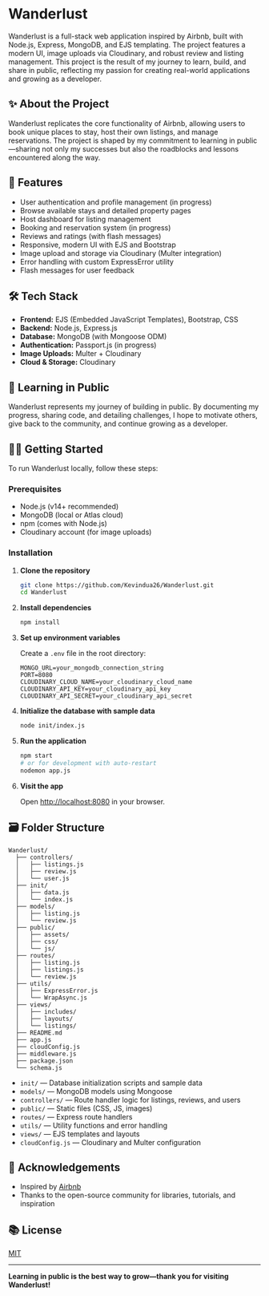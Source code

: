 # Wanderlust

Wanderlust is a full-stack web application inspired by Airbnb, built with Node.js, Express, MongoDB, and EJS templating. The project features a modern UI, image uploads via Cloudinary, and robust review and listing management. This project is the result of my journey to learn, build, and share in public, reflecting my passion for creating real-world applications and growing as a developer.

## ✨ About the Project

Wanderlust replicates the core functionality of Airbnb, allowing users to book unique places to stay, host their own listings, and manage reservations. The project is shaped by my commitment to learning in public—sharing not only my successes but also the roadblocks and lessons encountered along the way.

## 🚀 Features

- User authentication and profile management (in progress)
- Browse available stays and detailed property pages
- Host dashboard for listing management
- Booking and reservation system (in progress)
- Reviews and ratings (with flash messages)
- Responsive, modern UI with EJS and Bootstrap
- Image upload and storage via Cloudinary (Multer integration)
- Error handling with custom ExpressError utility
- Flash messages for user feedback

## 🛠️ Tech Stack

- **Frontend:** EJS (Embedded JavaScript Templates), Bootstrap, CSS
- **Backend:** Node.js, Express.js
- **Database:** MongoDB (with Mongoose ODM)
- **Authentication:** Passport.js (in progress)
- **Image Uploads:** Multer + Cloudinary
- **Cloud & Storage:** Cloudinary

## 🤝 Learning in Public

Wanderlust represents my journey of building in public. By documenting my progress, sharing code, and detailing challenges, I hope to motivate others, give back to the community, and continue growing as a developer.

<!-- ## 📸 Screenshots

Add screenshots or GIFs here
![Home Page](screenshots/homepage.png)
![Listing Page](screenshots/listing.png) -->

## 🧑‍💻 Getting Started

To run Wanderlust locally, follow these steps:

### Prerequisites

- Node.js (v14+ recommended)
- MongoDB (local or Atlas cloud)
- npm (comes with Node.js)
- Cloudinary account (for image uploads)

### Installation

1. **Clone the repository**

   ```bash
   git clone https://github.com/Kevindua26/Wanderlust.git
   cd Wanderlust
   ```

2. **Install dependencies**

   ```bash
   npm install
   ```

3. **Set up environment variables**

   Create a `.env` file in the root directory:

   ```
   MONGO_URL=your_mongodb_connection_string
   PORT=8080
   CLOUDINARY_CLOUD_NAME=your_cloudinary_cloud_name
   CLOUDINARY_API_KEY=your_cloudinary_api_key
   CLOUDINARY_API_SECRET=your_cloudinary_api_secret
   ```

4. **Initialize the database with sample data**

   ```bash
   node init/index.js
   ```

5. **Run the application**

   ```bash
   npm start
   # or for development with auto-restart
   nodemon app.js
   ```

6. **Visit the app**

   Open [http://localhost:8080](http://localhost:8080) in your browser.

## 🗃️ Folder Structure

```
Wanderlust/
  ├── controllers/
  │   ├── listings.js
  │   ├── review.js
  │   └── user.js
  ├── init/
  │   ├── data.js
  │   └── index.js
  ├── models/
  │   ├── listing.js
  │   └── review.js
  ├── public/
  │   ├── assets/
  │   ├── css/
  │   └── js/
  ├── routes/
  │   ├── listing.js
  │   ├── listings.js
  │   └── review.js
  ├── utils/
  │   ├── ExpressError.js
  │   └── WrapAsync.js
  ├── views/
  │   ├── includes/
  │   ├── layouts/
  │   └── listings/
  ├── README.md
  ├── app.js
  ├── cloudConfig.js
  ├── middleware.js
  ├── package.json
  └── schema.js
```

- `init/` — Database initialization scripts and sample data
- `models/` — MongoDB models using Mongoose
- `controllers/` — Route handler logic for listings, reviews, and users
- `public/` — Static files (CSS, JS, images)
- `routes/` — Express route handlers
- `utils/` — Utility functions and error handling
- `views/` — EJS templates and layouts
- `cloudConfig.js` — Cloudinary and Multer configuration

## 🙌 Acknowledgements

- Inspired by [Airbnb](https://www.airbnb.com/)
- Thanks to the open-source community for libraries, tutorials, and inspiration

## 📚 License

[MIT](https://github.com/Kevindua26/Wanderlust/blob/main/LICENSE)

---

**Learning in public is the best way to grow—thank you for visiting Wanderlust!**
